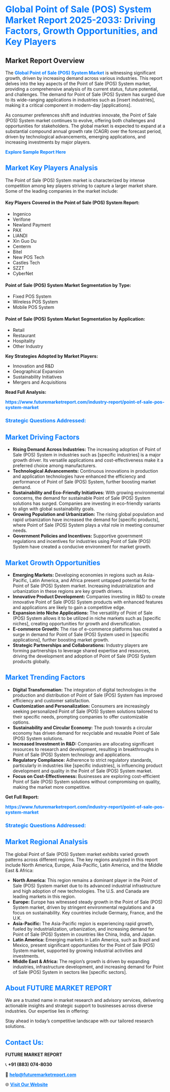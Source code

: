 <h1 style="color: #007BFF;">Global Point of Sale (POS) System Market Report 2025-2033: Driving Factors, Growth Opportunities, and Key Players</h1>

<section id="overview">
<h2>Market Report Overview</h2>
<p>The <a href="https://www.futuremarketreport.com/industry-report/point-of-sale-pos-system-market" style="color: #007BFF; text-decoration: none;"><strong>Global Point of Sale (POS) System Market</strong></a> is witnessing significant growth, driven by increasing demand across various industries. This report delves into the key aspects of the Point of Sale (POS) System market, providing a comprehensive analysis of its current status, future potential, and challenges. The demand for Point of Sale (POS) System has surged due to its wide-ranging applications in industries such as [insert industries], making it a critical component in modern-day [applications].</p>
<p>As consumer preferences shift and industries innovate, the Point of Sale (POS) System market continues to evolve, offering both challenges and opportunities for stakeholders. The global market is expected to expand at a substantial compound annual growth rate (CAGR) over the forecast period, driven by technological advancements, emerging applications, and increasing investments by major players.</p>
</section>

<section id="overview">
<p><a href="https://www.futuremarketreport.com/request-sample/reportId=28930" style="color: #007BFF; text-decoration: none;"><strong>Explore Sample Report Here</strong></a></p>
</section>

<section id="key-players">
<h2 style="color: #007BFF;">Market Key Players Analysis</h2>
<p>The Point of Sale (POS) System market is characterized by intense competition among key players striving to capture a larger market share. Some of the leading companies in the market include:</p>
<h4>Key Players Covered in the Point of Sale (POS) System Report:</h4>
<ul><li>Ingenico</li><li>Verifone</li><li>Newland Payment</li><li>PAX</li><li>LIANDI</li><li>Xin Guo Du</li><li>Centerm</li><li>Bitel</li><li>New POS Tech</li><li>Castles Tech</li><li>SZZT</li><li>CyberNet</li></ul>
<h4>Point of Sale (POS) System Market Segmentation by Type:</h4>
<ul><li>Fixed POS System</li><li>Wireless POS System</li><li>Mobile POS System</li></ul>

<h4>Point of Sale (POS) System Market Segmentation by Application:</h4>
<ul><li>Retail</li><li>Restaurant</li><li>Hospitality</li><li>Other Industry</li></ul>
<p><strong>Key Strategies Adopted by Market Players:</strong></p>
<ul>
<li>Innovation and R&D</li>
<li>Geographical Expansion</li>
<li>Sustainability Initiatives</li>
<li>Mergers and Acquisitions</li>
</ul>
</section>

<section>
<p><strong>Read Full Analysis: </strong></p><a href="https://www.futuremarketreport.com/industry-report/point-of-sale-pos-system-market" style="color: #007BFF; text-decoration: none;"><strong>https://www.futuremarketreport.com/industry-report/point-of-sale-pos-system-market</strong></a>
<h3 style="color: #007BFF;">Strategic Questions Addressed:</h3>
</section>

<section id="driving-factors">
<h2 style="color: #007BFF;">Market Driving Factors</h2>
<ul>
<li><strong>Rising Demand Across Industries:</strong> The increasing adoption of Point of Sale (POS) System in industries such as [specific industries] is a major growth driver. Its versatile applications and cost-effectiveness make it a preferred choice among manufacturers.</li>
<li><strong>Technological Advancements:</strong> Continuous innovations in production and application technologies have enhanced the efficiency and performance of Point of Sale (POS) System, further boosting market demand.</li>
<li><strong>Sustainability and Eco-Friendly Initiatives:</strong> With growing environmental concerns, the demand for sustainable Point of Sale (POS) System solutions has surged. Companies are investing in eco-friendly variants to align with global sustainability goals.</li>
<li><strong>Growing Population and Urbanization:</strong> The rising global population and rapid urbanization have increased the demand for [specific products], where Point of Sale (POS) System plays a vital role in meeting consumer needs.</li>
<li><strong>Government Policies and Incentives:</strong> Supportive government regulations and incentives for industries using Point of Sale (POS) System have created a conducive environment for market growth.</li>
</ul>
</section>

<section id="growth-opportunities">
<h2 style="color: #007BFF;">Market Growth Opportunities</h2>
<ul>
<li><strong>Emerging Markets:</strong> Developing economies in regions such as Asia-Pacific, Latin America, and Africa present untapped potential for the Point of Sale (POS) System market. Increasing industrialization and urbanization in these regions are key growth drivers.</li>
<li><strong>Innovative Product Development:</strong> Companies investing in R&D to create innovative Point of Sale (POS) System products with enhanced features and applications are likely to gain a competitive edge.</li>
<li><strong>Expansion into Niche Applications:</strong> The versatility of Point of Sale (POS) System allows it to be utilized in niche markets such as [specific niches], creating opportunities for growth and diversification.</li>
<li><strong>E-commerce Growth:</strong> The rise of e-commerce platforms has created a surge in demand for Point of Sale (POS) System used in [specific applications], further boosting market growth.</li>
<li><strong>Strategic Partnerships and Collaborations:</strong> Industry players are forming partnerships to leverage shared expertise and resources, driving the development and adoption of Point of Sale (POS) System products globally.</li>
</ul>
</section>

<section id="trending-factors">
<h2 style="color: #007BFF;">Market Trending Factors</h2>
<ul>
<li><strong>Digital Transformation:</strong> The integration of digital technologies in the production and distribution of Point of Sale (POS) System has improved efficiency and customer satisfaction.</li>
<li><strong>Customization and Personalization:</strong> Consumers are increasingly seeking personalized Point of Sale (POS) System solutions tailored to their specific needs, prompting companies to offer customizable options.</li>
<li><strong>Sustainability and Circular Economy:</strong> The push towards a circular economy has driven demand for recyclable and reusable Point of Sale (POS) System solutions.</li>
<li><strong>Increased Investment in R&D:</strong> Companies are allocating significant resources to research and development, resulting in breakthroughs in Point of Sale (POS) System technology and applications.</li>
<li><strong>Regulatory Compliance:</strong> Adherence to strict regulatory standards, particularly in industries like [specific industries], is influencing product development and quality in the Point of Sale (POS) System market.</li>
<li><strong>Focus on Cost-Effectiveness:</strong> Businesses are exploring cost-efficient Point of Sale (POS) System solutions without compromising on quality, making the market more competitive.</li>
</ul>
</section>

<section>
<p><strong>Get Full Report: </strong></p><a href="https://www.futuremarketreport.com/industry-report/point-of-sale-pos-system-market" style="color: #007BFF; text-decoration: none;"><strong>https://www.futuremarketreport.com/industry-report/point-of-sale-pos-system-market</strong></a>
<h3 style="color: #007BFF;">Strategic Questions Addressed:</h3>
</section>


<section id="regional-analysis">
<h2 style="color: #007BFF;">Market Regional Analysis</h2>
<p>The global Point of Sale (POS) System market exhibits varied growth patterns across different regions. The key regions analyzed in this report include North America, Europe, Asia-Pacific, Latin America, and the Middle East & Africa:</p>
<ul>
<li><strong>North America:</strong> This region remains a dominant player in the Point of Sale (POS) System market due to its advanced industrial infrastructure and high adoption of new technologies. The U.S. and Canada are leading markets in this region.</li>
<li><strong>Europe:</strong> Europe has witnessed steady growth in the Point of Sale (POS) System market, driven by stringent environmental regulations and a focus on sustainability. Key countries include Germany, France, and the U.K.</li>
<li><strong>Asia-Pacific:</strong> The Asia-Pacific region is experiencing rapid growth, fueled by industrialization, urbanization, and increasing demand for Point of Sale (POS) System in countries like China, India, and Japan.</li>
<li><strong>Latin America:</strong> Emerging markets in Latin America, such as Brazil and Mexico, present significant opportunities for the Point of Sale (POS) System market, supported by growing industrial activities and investments.</li>
<li><strong>Middle East & Africa:</strong> The region’s growth is driven by expanding industries, infrastructure development, and increasing demand for Point of Sale (POS) System in sectors like [specific sectors].</li>
</ul>
</section>

<footer>
<h2 style="color: #007BFF;">About FUTURE MARKET REPORT</h2>
<p>We are a trusted name in market research and advisory services, delivering actionable insights and strategic support to businesses across diverse industries. Our expertise lies in offering:</p>

<p>Stay ahead in today’s competitive landscape with our tailored research solutions.</p>

<h2 style="color: #007BFF;">Contact Us:</h2>
<p><strong>FUTURE MARKET REPORT</strong></p>
<p>📞 <strong>+91 (883) 074-8030</strong></p>
<p>📧 <strong><a href="mailto:help@futuremarketreport.com" style="color: #007BFF;">help@futuremarketreport.com</a></strong></p>
<p>🌐 <strong><a href="https://www.futuremarketreport.com/" style="color: #007BFF;">Visit Our Website</a></strong></p>
</footer>